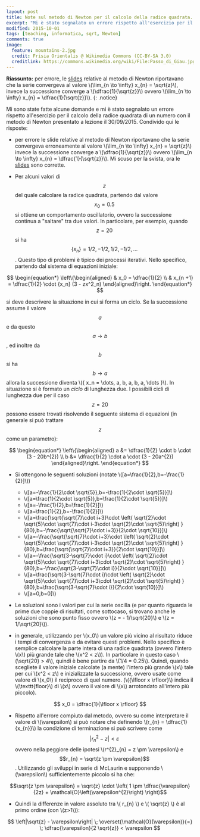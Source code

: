 ```yaml
---
layout: post
title: Note sul metodo di Newton per il calcolo della radice quadrata.
excerpt: "Mi è stato segnalato un errore rispetto all'esercizio per il calcolo della radice quadrata di un numero con il metodo di Newton presentato a lezione il 30/09/2015. Condivido qui le risposte"
modified: 2015-10-01
tags: [teaching, informatica, sqrt, Newton]
comments: true
image:
  feature: mountains-2.jpg
  credit: Frisia Orientalis @ Wikimedia Commons (CC-BY-SA 3.0)
  creditlink: https://commons.wikimedia.org/wiki/File:Passo_di_Giau.jpg
---
```


**Riassunto:** per errore, le <a id="Slide da scaricare in formato PDF" href="{{ site.url }}/teaching/slides/InfMat_02.pdf">slides</a> relative al metodo di Newton riportavano che la serie convergeva al
valore \\(\lim_{n \to \infty} x_{n} = \sqrt{z}\\), invece la successione
converge a \\(\dfrac{1}{\sqrt{z}}\\) ovvero
\\(\lim_{n \to \infty} x_{n} = \dfrac{1}{\sqrt{z}}\\).
{: .notice}

Mi sono state fatte alcune domande e mi è stato segnalato un errore rispetto
all'esercizio per il calcolo della radice quadrata di un numero con il metodo di
Newton presentato a lezione il 30/09/2015. Condivido qui le risposte:

*  per errore le slide relative al metodo di Newton riportavano che la serie convergeva
erroneamente al valore \\(\lim_{n \to \infty} x_{n} = \sqrt{z}\\) invece la successione
converge a \\(\dfrac{1}{\sqrt{z}}\\) ovvero \\(\lim_{n \to \infty} x_{n} = \dfrac{1}{\sqrt{z}}\\).
Mi scuso per la svista, ora le <a id="Slide da scaricare in formato PDF" href="{{ site.url }}/teaching/slides/InfMat_02.pdf">slides</a> sono corrette.

* Per alcuni valori di $$z$$ del quale calcolare la radice quadrata, partendo dal valore $$x_0 =  0.5$$
si ottiene un comportamento oscillatorio, ovvero la successione continua a "saltare" tra due valori.
In particolare, per esempio, quando $$z = 20$$ si ha $$\{x_n\} = 1/2, -1/2, 1/2, -1/2, \dots$$.
Questo tipo di problemi è tipico dei processi iterativi.
Nello specifico, partendo dal sistema di equazioni iniziale:

$$
\begin{equation*}
  \left\{\begin{aligned}
  & x_0 =  \dfrac{1}{2} \\
  & x_{n +1} =  \dfrac{1}{2}  \cdot {x_n} (3  - zx^2_n)
  \end{aligned}\right.
\end{equation*}
$$

si deve descrivere la situazione in cui si forma un ciclo. Se la successione assume 
il valore $$a$$ e da questo $$a \rightarrow b$$, ed inoltre da $$b$$ si ha 
$$b \rightarrow a$$ allora la successione diventa \\(\{ x_n = \dots, a, b, a, b, a, \dots \}\\).
In situazione si è formato un _ciclo_ di lunghezza due.  I possibili cicli di lunghezza due
per il caso $$z = 20$$ possono essere trovati risolvendo il seguente sistema di equazioni
(in generale si può trattare $$z$$ come un parametro):

$$
\begin{equation*}
    \left\{\begin{aligned}
        a &= \dfrac{1}{2} \cdot b \cdot (3 - 20b^{2}) \\
        b &= \dfrac{1}{2} \cdot a \cdot (3 - 20a^{2})
    \end{aligned}\right.
\end{equation*}
$$

* Si ottengono le seguenti soluzioni (notate \\([a=\frac{1}{2},b=-\frac{1}{2}]\\))
  * \\([a=-\frac{1}{2\cdot \sqrt{5}},b=-\frac{1}{2\cdot \sqrt{5}}]\\)
  * \\([a=\frac{1}{2\cdot \sqrt{5}},b=\frac{1}{2\cdot \sqrt{5}}]\\)
  * \\([a=-\frac{1}{2},b=\frac{1}{2}]\\)
  * \\([a=\frac{1}{2},b=-\frac{1}{2}]\\)
  * \\([a=\frac{\sqrt{\sqrt{7}\cdot i+3}\cdot \left( \sqrt{2}\cdot \sqrt{5}\cdot \sqrt{7}\cdot i-3\cdot \sqrt{2}\cdot \sqrt{5}\right) }{80},b=-\frac{\sqrt{\sqrt{7}\cdot i+3}}{2\cdot \sqrt{10}}]\\)
  * \\([a=-\frac{\sqrt{\sqrt{7}\cdot i+3}\cdot \left( \sqrt{2}\cdot \sqrt{5}\cdot \sqrt{7}\cdot i-3\cdot \sqrt{2}\cdot \sqrt{5}\right) }{80},b=\frac{\sqrt{\sqrt{7}\cdot i+3}}{2\cdot \sqrt{10}}]\\)
  * \\([a=-\frac{\sqrt{3-\sqrt{7}\cdot i}\cdot \left( \sqrt{2}\cdot \sqrt{5}\cdot \sqrt{7}\cdot i+3\cdot \sqrt{2}\cdot \sqrt{5}\right) }{80},b=-\frac{\sqrt{3-\sqrt{7}\cdot i}}{2\cdot \sqrt{10}}]\\)
  * \\([a=\frac{\sqrt{3-\sqrt{7}\cdot i}\cdot \left( \sqrt{2}\cdot \sqrt{5}\cdot \sqrt{7}\cdot i+3\cdot \sqrt{2}\cdot \sqrt{5}\right) }{80},b=\frac{\sqrt{3-\sqrt{7}\cdot i}}{2\cdot \sqrt{10}}]\\)
  * \\([a=0,b=0]\\)


* Le soluzioni sono i valori per cui la serie oscilla (e per quanto riguarda le
prime due coppie di risultati, come sottocaso, si trovano anche le soluzioni
che sono punto fisso ovvero \\(z = - 1/\sqrt{20}\\) e \\(z = 1/\sqrt{20}\\)).

* in generale, utilizzando per \\(x_0\\)  un valore più vicino al risultato riduce i
tempi di convergenza e da evitare  questi problemi. Nello specifico è semplice
calcolare la parte intera di una radice quadrata (ovvero l'intero \\(x\\) più
grande tale che \\(x^2 < z\\)). In particolare in questo caso \\(\sqrt{20} > 4\\),
quindi è bene partire da \\(1/4 = 0.25\\). 
Quindi, quando scegliete il valore iniziale calcolate (a mente) l'intero più
grande \\(x\\) tale per cui \\(x^2 < z\\) e inizializzate la successione,
ovvero usate come valore di \\(x_0\\) il reciproco di quel numero.
(\\({\lfloor x \rfloor}\\) indica il \\(\texttt{floor}\\) di \\(x\\) ovvero il
valore di \\(x\\) arrotondato all'intero più piccolo).  

$$ x_0 = \dfrac{1}{\lfloor x \rfloor} $$

* Rispetto all'errore compiuto dal metodo, ovvero su come interpretare il
valore di \\(\varepsilon\\) si può notare che definendo \\(r_{n} = \dfrac{1}{x_{n}}\\) 
la condizione di terminazione si può scrivere come
$$\left|r^{2}_{n} - z\right| < \varepsilon$$ ovvero nella peggiore delle
ipotesi \\(r^{2}_{n} = z \pm \varepsilon\\) e $$r_{n} = \sqrt{z \pm \varepsilon}$$.
Utilizzando gli sviluppi in serie di McLaurin e supponendo \\(\varepsilon\\)
sufficientemente piccolo si ha che:

$$\sqrt{z \pm \varepsilon} = \sqrt{z} \cdot \left( 1 \pm \dfrac{\varepsilon}{2z} + \mathcal{O}\left(\varepsilon^{2}\right) \right)$$

* Quindi la differenze in valore assoluto tra \\( r_{n} \\) e \\( \sqrt{z} \\)
è al primo ordine (con \\(z>1\\)):

$$ \left|\sqrt{z} - \varepsilon\right| \; \overset{\mathcal{O}(\varepsilon)}{=} \; \dfrac{\varepsilon}{2 \sqrt{z}} < \varepsilon $$